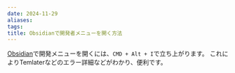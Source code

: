 ```yaml
---
date: 2024-11-29
aliases: 
tags: 
title: Obsidianで開発者メニューを開く方法
---
```

[Obsidian](../DB/Software/Software_DATA/Obsidian.md)で開発メニューを開くには、`CMD + Alt + I`で立ち上がります。
これによりTemlaterなどのエラー詳細などがわかり、便利です。